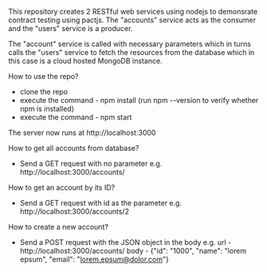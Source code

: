 This repository creates 2 RESTful web services using nodejs to demonsrate contract testing using pactjs. The "accounts" service acts as the consumer and the "users" service is a producer.

The "account" service is called with necessary parameters which in turns calls the "users" service to fetch the resources from the database which in this case is a cloud hosted MongoDB instance.

How to use the repo?
- clone the repo
- execute the command - npm install (run npm --version to verify whether npm is installed)
- execute the command - npm start

The server now runs at http://localhost:3000

How to get all accounts from database?
- Send a GET request with no parameter e.g. http://localhost:3000/accounts/

How to get an account by its ID?
- Send a GET request with id as the parameter e.g. http://localhost:3000/accounts/2

How to create a new account?
- Send a POST request with the JSON object in the body
    e.g. url - http://localhost:3000/accounts/
        body - {"id": "1000", "name": "lorem epsum", "email": "lorem.epsum@dolor.com"}